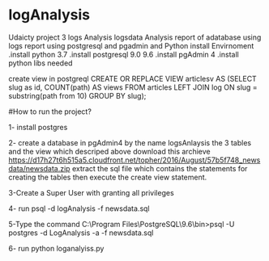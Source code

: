 # logAnalysis
Udaicty project 3 logs Analysis
logsdata Analysis report of adatabase using logs report using postgresql and pgadmin and Python
install Envirnoment 
.install python 3.7 
.install postgresql 9.0 9.6 
.install pgAdmin 4 
.install python libs needed 

create view in postgreql 
CREATE OR REPLACE VIEW articlesv AS
       (SELECT slug as id, COUNT(path) AS views
       FROM articles
       LEFT JOIN log ON slug = substring(path from 10)
       GROUP BY slug);
       
              
 #How to run the project?

1- install postgres

2- create a database in pgAdmin4 by the name logsAnlaysis the 3 tables and the view which descriped above download this archieve
https://d17h27t6h515a5.cloudfront.net/topher/2016/August/57b5f748_newsdata/newsdata.zip
extract the sql file which contains the statements for creating the tables then execute the create view statement.

3-Create a Super User with granting all privileges 

4- run psql -d logAnalysis -f newsdata.sql

5-Type the command C:\Program Files\PostgreSQL\9.6\bin>psql -U postgres -d LogAnalysis -a -f newsdata.sql

6- run python loganalyiss.py
